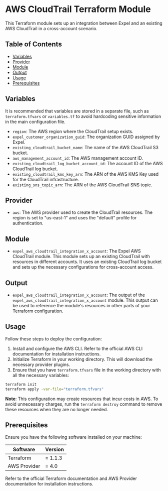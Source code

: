 # AWS CloudTrail Terraform Module

This Terraform module sets up an integration between Expel and an existing AWS CloudTrail in a cross-account scenario.

## Table of Contents

- [Variables](#variables)
- [Provider](#provider)
- [Module](#module)
- [Output](#output)
- [Usage](#usage)
- [Prerequisites](#prerequisites)

## Variables

It is recommended that variables are stored in a separate file, such as `terraform.tfvars` or `variables.tf` to avoid hardcoding sensitive information in the main configuration file.

- `region`: The AWS region where the CloudTrail setup exists.
- `expel_customer_organization_guid`: The organization GUID assigned by Expel.
- `existing_cloudtrail_bucket_name`: The name of the AWS CloudTrail S3 bucket.
- `aws_management_account_id`: The AWS management account ID.
- `existing_cloudtrail_log_bucket_account_id`: The account ID of the AWS CloudTrail log bucket.
- `existing_cloudtrail_kms_key_arn`: The ARN of the AWS KMS Key used for the CloudTrail infrastructure.
- `existing_sns_topic_arn`: The ARN of the AWS CloudTrail SNS topic.

## Provider

- `aws`: The AWS provider used to create the CloudTrail resources. The region is set to "us-east-1" and uses the "default" profile for authentication.

## Module

- `expel_aws_cloudtrail_integration_x_account`: The Expel AWS CloudTrail module. This module sets up an existing CloudTrail with resources in different accounts. It uses an existing CloudTrail log bucket and sets up the necessary configurations for cross-account access.

## Output

- `expel_aws_cloudtrail_integration_x_account`: The output of the `expel_aws_cloudtrail_integration_x_account` module. This output can be used to reference the module's resources in other parts of your Terraform configuration.

## Usage

Follow these steps to deploy the configuration:

1. Install and configure the AWS CLI. Refer to the official AWS CLI documentation for installation instructions.
2. Initialize Terraform in your working directory. This will download the necessary provider plugins.
3. Ensure that you have `terraform.tfvars` file in the working directory with all the necessary variables:

```sh
terraform init
terraform apply -var-file="terraform.tfvars"
```

**Note**: This configuration may create resources that incur costs in AWS. To avoid unnecessary charges, run the `terraform destroy` command to remove these resources when they are no longer needed.

## Prerequisites

Ensure you have the following software installed on your machine:

| Software | Version |
|----------|---------|
| Terraform | = 1.1.3 |
| AWS Provider | = 4.0 |

Refer to the official Terraform documentation and AWS Provider documentation for installation instructions.

